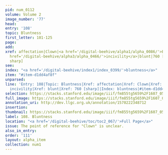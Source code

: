 ```yaml
---
pid: num_0112
volume: Volume 2
image_number: '77'
head: 
entry: '108'
topic: Bluntness
first_letter: 101-125
page: 
add: 
xref: affectation|Clown|<a href='/digital-beehive/alpha1/alpha_0086/'>Blockhead</a>|<a
  href='/digital-beehive/alpha3/alpha_0466/'>incivility</a>|blunt|760 [PAGE_MISSING;
  sharp]
see: 
index: "<a href='/digital-beehive/index1/index_0399/'>bluntness</a>"
item: "#item-d1dd4af8f"
unparsed: 
line: 'Entry: 108|Topic: Bluntness|Xref: affectation|Xref: Clown|Xref: Blockhead|Xref:
  incivility|Xref: blunt|Xref: 760 [sharp]|Index: bluntness|#item-d1dd4af8f'
selection: https://stacks.stanford.edu/image/iiif/fm855tg5659%2F1607_0544/295,3495,3061,509/full/0/default.jpg
full_image: https://stacks.stanford.edu/image/iiif/fm855tg5659%2F1607_0544/full/full/0/default.jpg
annotation_uri: http://dev.llgc.org.uk/annotation/1570222348712
insertion: 
thumbnail: https://stacks.stanford.edu/image/iiif/fm855tg5659%2F1607_0544/295,3495,600,180/250,/0/default.jpg
label: 108. Bluntness
location: "<a href='/digital-beehive/toc/toc2_067/'>Full Page</a>"
issue: The point of reference for "Clown" is unclear.
also_in_entry: 
order: '111'
layout: alpha_item
collection: num1
---
```

